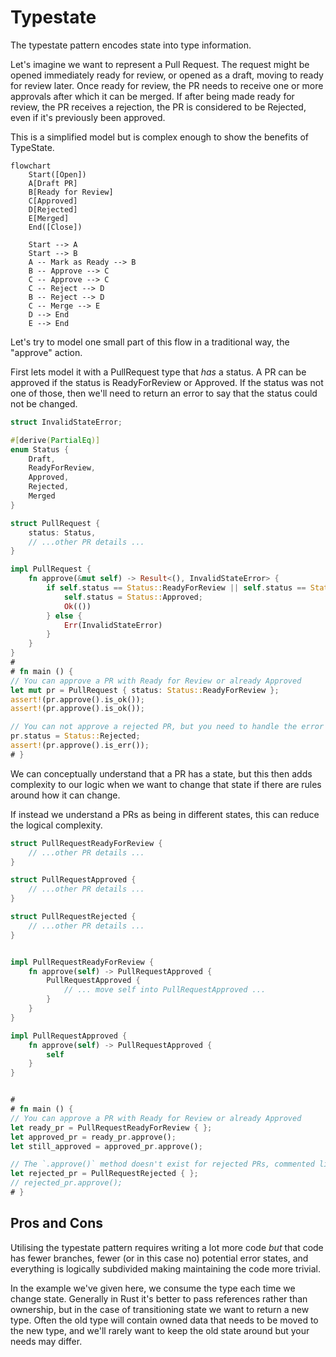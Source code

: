 Typestate
=========

The typestate pattern encodes state into type information.

Let's imagine we want to represent a Pull Request. The request might be opened immediately ready for review, or opened
as a draft, moving to ready for review later. Once ready for review, the PR needs to receive one or more approvals after
which it can be merged. If after being made ready for review, the PR receives a rejection, the PR is considered to be
Rejected, even if it's previously been approved.

This is a simplified model but is complex enough to show the benefits of TypeState.

```mermaid
flowchart
    Start([Open])
    A[Draft PR]
    B[Ready for Review]
    C[Approved]
    D[Rejected]
    E[Merged]
    End([Close])

    Start --> A
    Start --> B
    A -- Mark as Ready --> B
    B -- Approve --> C
    C -- Approve --> C
    C -- Reject --> D
    B -- Reject --> D
    C -- Merge --> E
    D --> End
    E --> End
```

Let's try to model one small part of this flow in a traditional way, the "approve" action.

First lets model it with a PullRequest type that _has_ a status. A PR can be approved if the status is ReadyForReview or
Approved. If the status was not one of those, then we'll need to return an error to say that the status could not be
changed.

```rust
struct InvalidStateError;

#[derive(PartialEq)]
enum Status {
    Draft,
    ReadyForReview,
    Approved,
    Rejected,
    Merged
}

struct PullRequest {
    status: Status,
    // ...other PR details ...
}

impl PullRequest {
    fn approve(&mut self) -> Result<(), InvalidStateError> {
        if self.status == Status::ReadyForReview || self.status == Status::Approved {
            self.status = Status::Approved;
            Ok(())
        } else {
            Err(InvalidStateError)
        }
    }
}
# 
# fn main () {
// You can approve a PR with Ready for Review or already Approved
let mut pr = PullRequest { status: Status::ReadyForReview };
assert!(pr.approve().is_ok());
assert!(pr.approve().is_ok());

// You can not approve a rejected PR, but you need to handle the error
pr.status = Status::Rejected;
assert!(pr.approve().is_err());
# }
```

We can conceptually understand that a PR has a state, but this then adds complexity to our logic when we want to change
that state if there are rules around how it can change.

If instead we understand a PRs as being in different states, this can reduce the logical complexity.


```rust
struct PullRequestReadyForReview {
    // ...other PR details ...
}

struct PullRequestApproved {
    // ...other PR details ...
}

struct PullRequestRejected {
    // ...other PR details ...
}


impl PullRequestReadyForReview {
    fn approve(self) -> PullRequestApproved {
        PullRequestApproved {
            // ... move self into PullRequestApproved ...
        }
    }
}

impl PullRequestApproved {
    fn approve(self) -> PullRequestApproved {
        self
    }
}


# 
# fn main () {
// You can approve a PR with Ready for Review or already Approved
let ready_pr = PullRequestReadyForReview { };
let approved_pr = ready_pr.approve();
let still_approved = approved_pr.approve();

// The `.approve()` method doesn't exist for rejected PRs, commented line won't compile
let rejected_pr = PullRequestRejected { };
// rejected_pr.approve();
# }
```

Pros and Cons
-------------

Utilising the typestate pattern requires writing a lot more code _but_ that code has fewer branches, fewer (or in this 
case no) potential error states, and everything is logically subdivided making maintaining the code more trivial.

In the example we've given here, we consume the type each time we change state. Generally in Rust it's better to pass
references rather than ownership, but in the case of transitioning state we want to return a new type. Often the old
type will contain owned data that needs to be moved to the new type, and we'll rarely want to keep the old state around
but your needs may differ.

